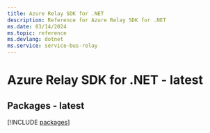 ```yaml
---
title: Azure Relay SDK for .NET
description: Reference for Azure Relay SDK for .NET
ms.date: 03/14/2024
ms.topic: reference
ms.devlang: dotnet
ms.service: service-bus-relay
---
```

# Azure Relay SDK for .NET - latest
## Packages - latest
[!INCLUDE [packages](relay-index.md)]